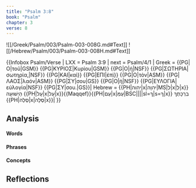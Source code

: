 ```yaml
---
title: "Psalm 3:8"
book: "Psalm"
chapter: 3
verse: 8
---
```

![[/Greek/Psalm/003/Psalm-003-008G.md#Text]]
![[/Hebrew/Psalm/003/Psalm-003-008H.md#Text]]

{{Infobox Psalm/Verse |
  LXX = Psalm 3:9 |
  next = Psalm/4/1 |
  Greek = {{PG|Ο|τοῦ|GSM}} {{PG|ΚΥΡΙΟΣ|Κυρίου|GSM}} {{PG|Ο|ἡ|NSF}} {{PG|ΣΩΤΗΡΙΑ|σωτηρία,|NSF}} {{PG|ΚΑΙ|καὶ}} {{PG|ΕΠΙ|ἐπὶ}} {{PG|Ο|τὸν|ASM}} {{PG|ΛΑΟΣ|λαόν|ASM}} {{PG|ΣΥ|σου|GS}} {{PG|Ο|ἡ|NSF}} {{PG|ΕΥΛΟΓΙΑ|εὐλογία|NSF}} {{PG|ΣΥ|σου.|GS}}|
  Hebrew = {{PH|יהוה|x|יהוָה|MS|לְ|x|לַ|x}}
הַיְשׁוּעָה
{{PH|עָל|x|עַל|x}}{{Maqqef}}{{PH|עַם|x|עַמְּ|BSC||||sl=ךָ|s=ךָ|x}}
בִרְכָתֶךָ
{{PH|סֶלֶה|x|סֶּלָה|x}}׃|
}}

## Analysis

#### Words

#### Phrases

#### Concepts

## Reflections
